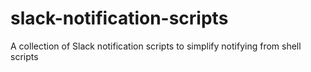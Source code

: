 # slack-notification-scripts
A collection of Slack notification scripts to simplify notifying from shell scripts
